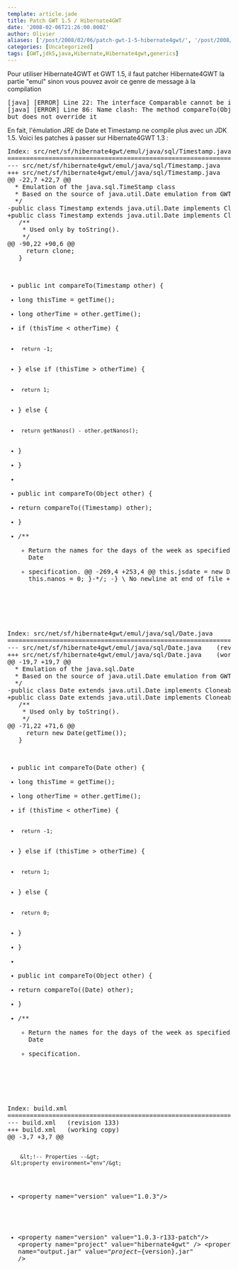 ```yaml
---
template: article.jade
title: Patch GWT 1.5 / Hibernate4GWT
date: '2008-02-06T21:26:00.000Z'
author: Olivier
aliases: ['/post/2008/02/06/patch-gwt-1-5-hibernate4gwt/', '/post/2008/02/06/patch-gwt-1-5-hibernate4gwt/', '/post/2008/02/06/Patch-GWT-15-/-Hibernate4GWT']
categories: [Uncategorized]
tags: [GWT,jdk5,java,Hibernate,Hibernate4gwt,generics]
---
```


<p>Pour utiliser Hibernate4GWT et GWT 1.5, il faut patcher Hibernate4GWT la partie &quot;emul&quot; sinon vous pouvez avoir ce genre de message à la compilation</p> <pre class="prettyprint">
[java] [ERROR] Line 22: The interface Comparable cannot be implemented more than once with different arguments: Comparable and Comparable<Date> 
[java] [ERROR] Line 86: Name clash: The method compareTo(Object) of type Date has the same erasure as compareTo(T) of type Comparable<T> 
but does not override it 
</pre>
 <p>En fait, l'émulation JRE de Date et Timestamp ne compile plus avec un JDK 1.5. Voici les patches à passer sur Hibernate4GWT 1.3 :</p> 
<pre class="prettyprint">
Index: src/net/sf/hibernate4gwt/emul/java/sql/Timestamp.java
===================================================================
--- src/net/sf/hibernate4gwt/emul/java/sql/Timestamp.java       (revision 133)
+++ src/net/sf/hibernate4gwt/emul/java/sql/Timestamp.java       (working copy)
@@ -22,7 +22,7 @@
  * Emulation of the java.sql.TimeStamp class
  * Based on the source of java.util.Date emulation from GWT
  */
-public class Timestamp extends java.util.Date implements Cloneable, Comparable{
+public class Timestamp extends java.util.Date implements Cloneable {
   /**
    * Used only by toString().
    */
@@ -90,22 +90,6 @@
     return clone;
   }
 
-  public int compareTo(Timestamp other) {
-    long thisTime = getTime();
-    long otherTime = other.getTime();
-    if (thisTime < otherTime) {
-      return -1;
-    } else if (thisTime > otherTime) {
-      return 1;
-    } else {
-      return getNanos() - other.getNanos();
-    }
-  }
-
-  public int compareTo(Object other) {
-    return compareTo((Timestamp) other);
-  }
-
   /**
    *  Return the names for the days of the week as specified by the Date
    *  specification.
@@ -269,4 +253,4 @@
     this.jsdate = new Date(date);
     this.nanos = 0;
   }-*/;
-}
\ No newline at end of file
+}
</pre>
<br />
<pre class="prettyprint">
Index: src/net/sf/hibernate4gwt/emul/java/sql/Date.java
===================================================================
--- src/net/sf/hibernate4gwt/emul/java/sql/Date.java    (revision 133)
+++ src/net/sf/hibernate4gwt/emul/java/sql/Date.java    (working copy)
@@ -19,7 +19,7 @@
  * Emulation of the java.sql.Date
  * Based on the source of java.util.Date emulation from GWT
  */
-public class Date extends java.util.Date implements Cloneable, Comparable {
+public class Date extends java.util.Date implements Cloneable {
   /**
    * Used only by toString().
    */
@@ -71,22 +71,6 @@
     return new Date(getTime());
   }
 
-  public int compareTo(Date other) {
-    long thisTime = getTime();
-    long otherTime = other.getTime();
-    if (thisTime < otherTime) {
-      return -1;
-    } else if (thisTime > otherTime) {
-      return 1;
-    } else {
-      return 0;
-    }
-  }
-
-  public int compareTo(Object other) {
-    return compareTo((Date) other);
-  }
-
   /**
    *  Return the names for the days of the week as specified by the Date
    *  specification.
</pre>
<br />
<pre class="prettyprint">
Index: build.xml
===================================================================
--- build.xml   (revision 133)
+++ build.xml   (working copy)
@@ -3,7 +3,7 @@
 
        &lt;!-- Properties --&gt;
     &lt;property environment="env"/&gt;
-    &lt;property name="version" value="1.0.3"/&gt;
+    &lt;property name="version" value="1.0.3-r133-patch"/&gt;
        &lt;property name="project" value="hibernate4gwt" /&gt;
        &lt;property name="output.jar" value="${project}-${version}.jar" /&gt;
</pre>
